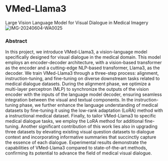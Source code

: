 # VMed-Llama3
Large Vision Language Model for Visual Dialogue in Medical Imagery
![IMG-20240604-WA0025](https://github.com/BigData-KSU/VMed-Llama3/assets/126481523/5985c11e-b388-4fcf-9f4a-d506c2b4810c)
### Abstract
In this project, we introduce VMed-Llama3, a vision-language model specifically designed for visual dialogue in the medical domain. This model employs an encoder-decoder architecture, with a vision-based transformer as the encoder and a cutting-edge NLP-based transformer, Llama3, as the decoder. We train VMed-Llama3 through a three-step process: alignment, instruction-tuning, and fine-tuning on diverse downstream tasks related to medical dialogue datasets. During the alignment phase, we optimize a multi-layer perceptron (MLP) to synchronize the outputs of the vision encoder with the inputs of the language model decoder, ensuring seamless integration between the visual and textual components. In the instruction-tuning phase, we further enhance the language understanding of medical datasets by fine-tuning it using the low-rank adaptation (LoRA) method with a instructional medical dataset. Finally, to tailor VMed-Llama3 to specific medical dialogue tasks, we employ the LoRA method for additional fine-tuning. Another significant contribution of this work lies also in upgrading three datasets by elevating existing visual question datasets to dialogue context and incorporating informative summaries that succinctly capture the essence of each dialogue. Experimental results demonstrate the capabilities of VMed-Llama3 compared to state-of-the-art methods, confirming its  potential to advance the field of medical visual dialogue.
